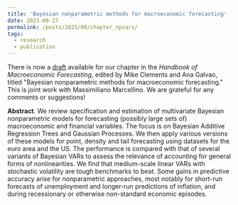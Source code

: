 ```yaml
---
title: 'Bayesian nonparametric methods for macroeconomic forecasting'
date: 2023-08-27
permalink: /posts/2023/08/chapter_npvars/
tags:
  - research
  - publication
---
```


There is now a [draft](https://www.dropbox.com/scl/fi/9ama89pimaqvlfc4kp5uj/npvars_draft.pdf?rlkey=dqcd410sv7b0wb5hfw0ns7kia&dl=0) available for our chapter in the _Handbook of Macroeconomic Forecasting_, edited by Mike Clements and Ana Galvao, titled "Bayesian nonparametric methods for macroeconomic forecasting." This is joint work with Massimiliano Marcellino. We are grateful for any comments or suggestions!

**Abstract**. We review specification and estimation of multivariate Bayesian nonparametric models for forecasting (possibly large sets of) macroeconomic and financial variables. The focus is on Bayesian Additive Regression Trees and Gaussian Processes. We then apply various versions of these models for point, density and tail forecasting using datasets for the euro area and the US. The performance is compared with that of several variants of Bayesian VARs to assess the relevance of accounting for general forms of nonlinearities. We find that medium-scale linear VARs with stochastic volatility are tough benchmarks to beat. Some gains in predictive accuracy arise for nonparametric approaches, most notably for short-run forecasts of unemployment and longer-run predictions of inflation, and during recessionary or otherwise non-standard economic episodes.

